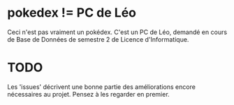 pokedex != PC de Léo
====================

Ceci n'est pas vraiment un pokédex. C'est un PC de Léo, demandé en cours de Base de Données de semestre 2 de Licence d'Informatique.

TODO
====

Les 'issues' décrivent une bonne partie des améliorations encore nécessaires au projet. Pensez à les regarder en premier.
